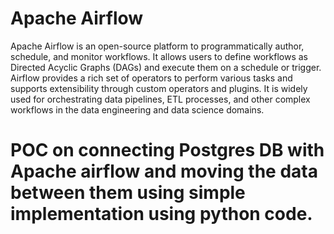 # Apache Airflow

Apache Airflow is an open-source platform to programmatically author, schedule, and monitor workflows. It allows users to define workflows as Directed Acyclic Graphs (DAGs) and execute them on a schedule or trigger. Airflow provides a rich set of operators to perform various tasks and supports extensibility through custom operators and plugins. It is widely used for orchestrating data pipelines, ETL processes, and other complex workflows in the data engineering and data science domains.

# POC on connecting Postgres DB with Apache airflow and moving the data between them using simple implementation using python code.
